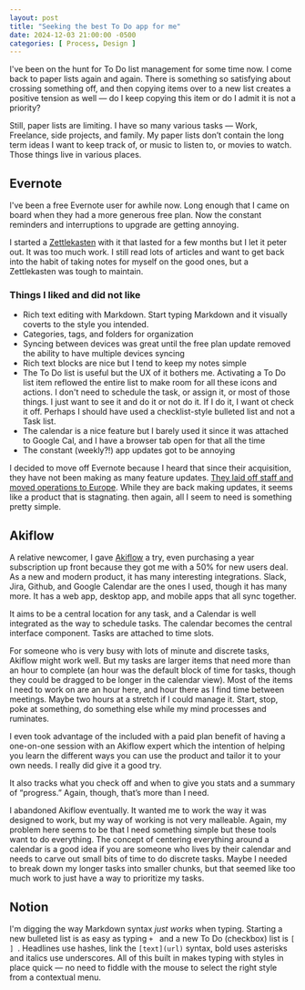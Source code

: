 ```yaml
---
layout: post
title: "Seeking the best To Do app for me"
date: 2024-12-03 21:00:00 -0500
categories: [ Process, Design ]
---
```


I've been on the hunt for To Do list management for some time now. I come back to paper lists again and again. There is something so satisfying about crossing something off, and then copying items over to a new list creates a positive tension as well — do I keep copying this item or do I admit it is not a priority?

Still, paper lists are limiting. I have so many various tasks — Work, Freelance, side projects, and family. My paper lists don’t contain the long term ideas I want to keep track of, or music to listen to, or movies to watch. Those things live in various places.

## Evernote

I've been a free Evernote user for awhile now. Long enough that I came on board when they had a more generous free plan. Now the constant reminders and interruptions to upgrade are getting annoying.

I started a [Zettlekasten](https://zettelkasten.de/introduction/) with it that lasted for a few months but I let it peter out. It was too much work. I still read lots of articles and want to get back into the habit of taking notes for myself on the good ones, but a Zettlekasten was tough to maintain.

### Things I liked and did not like

+ Rich text editing with Markdown. Start typing Markdown and it visually coverts to the style you intended.
+ Categories, tags, and folders for organization
+ Syncing between devices was great until the free plan update removed the ability to have multiple devices syncing
+ Rich text blocks are nice but I tend to keep my notes simple
+ The To Do list is useful but the UX of it bothers me. Activating a To Do list item reflowed the entire list to make room for all these icons and actions. I don't need to schedule the task, or assign it, or most of those things. I just want to see it and do it or not do it. If I do it, I want ot check it off. Perhaps I should have used a checklist-style bulleted list and not a Task list.
+ The calendar is a nice feature but I barely used it since it was attached to Google Cal, and I have a browser tab open for that all the time
+ The constant (weekly?!) app updates got to be annoying

I decided to move off Evernote because I heard that since their acquisition, they have not been making as many feature updates. [They laid off staff and moved operations to Europe](https://www.theverge.com/2024/9/15/24242764/evernote-future-productivity-app-vergecast). While they are back making updates, it seems like a product that is stagnating. then again, all I seem to need is something pretty simple.


## Akiflow

A relative newcomer, I gave [Akiflow](https://akiflow.com/) a try, even purchasing a year subscription up front because they got me with a 50% for new users deal. As a new and modern product, it has many interesting integrations. Slack, Jira, Github, and Google Calendar are the ones I used, though it has many more. It has a web app, desktop app, and mobile apps that all sync together.

It aims to be a central location for any task, and a Calendar is well integrated as the way to schedule tasks. The calendar becomes the central interface component. Tasks are attached to time slots.

For someone who is very busy with lots of minute and discrete tasks, Akiflow might work well. But my tasks are larger items that need more than an hour to complete (an hour was the default block of time for tasks, though they could be dragged to be longer in the calendar view). Most of the items I need to work on are an hour here, and hour there as I find time between meetings. Maybe two hours at a stretch if I could manage it. Start, stop, poke at something, do something else while my mind processes and ruminates.

I even took advantage of the included with a paid plan benefit of having a one-on-one session with an Akiflow expert which the intention of helping you learn the different ways you can use the product and tailor it to your own needs. I really did give it a good try.

It also tracks what you check off and when to give you stats and a summary of “progress.” Again, though, that’s more than I need.

I abandoned Akiflow eventually. It wanted me to work the way it was designed to work, but my way of working is not very malleable. Again, my problem here seems to be that I need something simple but these tools want to do everything. The concept of centering everything around a calendar is a good idea if you are someone who lives by their calendar and needs to carve out small bits of time to do discrete tasks. Maybe I needed to break down my longer tasks into smaller chunks, but that seemed like too much work to just have a way to prioritize my tasks.


## Notion

I'm digging the way Markdown syntax _just works_ when typing. Starting a new bulleted list is as easy as typing `+ ` and a new To Do (checkbox) list is `[ ] `. Headlines use hashes, link the `[text](url)` syntax, bold uses asterisks and italics use underscores. All of this built in makes typing with styles in place quick — no need to fiddle with the mouse to select the right style from a contextual menu.
